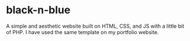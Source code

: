 # black-n-blue
A simple and aesthetic website built on HTML, CSS, and JS with a little bit of PHP. I have used the same template on my portfolio website.
